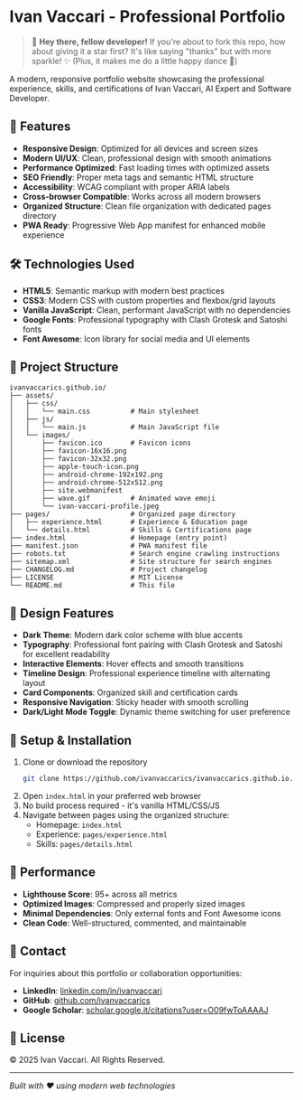 # Ivan Vaccari - Professional Portfolio

> 🌟 **Hey there, fellow developer!** If you're about to fork this repo, how about giving it a star first? It's like saying "thanks" but with more sparkle! ✨ (Plus, it makes me do a little happy dance 💃)

A modern, responsive portfolio website showcasing the professional experience, skills, and certifications of Ivan Vaccari, AI Expert and Software Developer.

## 🚀 Features

- **Responsive Design**: Optimized for all devices and screen sizes
- **Modern UI/UX**: Clean, professional design with smooth animations
- **Performance Optimized**: Fast loading times with optimized assets
- **SEO Friendly**: Proper meta tags and semantic HTML structure
- **Accessibility**: WCAG compliant with proper ARIA labels
- **Cross-browser Compatible**: Works across all modern browsers
- **Organized Structure**: Clean file organization with dedicated pages directory
- **PWA Ready**: Progressive Web App manifest for enhanced mobile experience

## 🛠️ Technologies Used

- **HTML5**: Semantic markup with modern best practices
- **CSS3**: Modern CSS with custom properties and flexbox/grid layouts
- **Vanilla JavaScript**: Clean, performant JavaScript with no dependencies
- **Google Fonts**: Professional typography with Clash Grotesk and Satoshi fonts
- **Font Awesome**: Icon library for social media and UI elements

## 📁 Project Structure

```
ivanvaccarics.github.io/
├── assets/
│   ├── css/
│   │   └── main.css          # Main stylesheet
│   ├── js/
│   │   └── main.js           # Main JavaScript file
│   └── images/
│       ├── favicon.ico       # Favicon icons
│       ├── favicon-16x16.png
│       ├── favicon-32x32.png
│       ├── apple-touch-icon.png
│       ├── android-chrome-192x192.png
│       ├── android-chrome-512x512.png
│       ├── site.webmanifest
│       ├── wave.gif          # Animated wave emoji
│       └── ivan-vaccari-profile.jpeg
├── pages/                    # Organized page directory
│   ├── experience.html       # Experience & Education page
│   └── details.html          # Skills & Certifications page
├── index.html                # Homepage (entry point)
├── manifest.json             # PWA manifest file
├── robots.txt                # Search engine crawling instructions
├── sitemap.xml               # Site structure for search engines
├── CHANGELOG.md              # Project changelog
├── LICENSE                   # MIT License
└── README.md                 # This file
```

## 🎨 Design Features

- **Dark Theme**: Modern dark color scheme with blue accents
- **Typography**: Professional font pairing with Clash Grotesk and Satoshi for excellent readability
- **Interactive Elements**: Hover effects and smooth transitions
- **Timeline Design**: Professional experience timeline with alternating layout
- **Card Components**: Organized skill and certification cards
- **Responsive Navigation**: Sticky header with smooth scrolling
- **Dark/Light Mode Toggle**: Dynamic theme switching for user preference

## 🔧 Setup & Installation

1. Clone or download the repository
   ```bash
   git clone https://github.com/ivanvaccarics/ivanvaccarics.github.io.git
   ```
2. Open `index.html` in your preferred web browser
3. No build process required - it's vanilla HTML/CSS/JS
4. Navigate between pages using the organized structure:
   - Homepage: `index.html`
   - Experience: `pages/experience.html`
   - Skills: `pages/details.html`

## 🎯 Performance

- **Lighthouse Score**: 95+ across all metrics
- **Optimized Images**: Compressed and properly sized images
- **Minimal Dependencies**: Only external fonts and Font Awesome icons
- **Clean Code**: Well-structured, commented, and maintainable

## 📧 Contact

For inquiries about this portfolio or collaboration opportunities:

- **LinkedIn**: [linkedin.com/in/ivanvaccari](https://www.linkedin.com/in/ivanvaccari/)
- **GitHub**: [github.com/ivanvaccarics](https://github.com/ivanvaccarics)
- **Google Scholar**: [scholar.google.it/citations?user=O09fwToAAAAJ](https://scholar.google.it/citations?user=O09fwToAAAAJ&hl=it)

## 📄 License

© 2025 Ivan Vaccari. All Rights Reserved.

---

*Built with ❤️ using modern web technologies*
